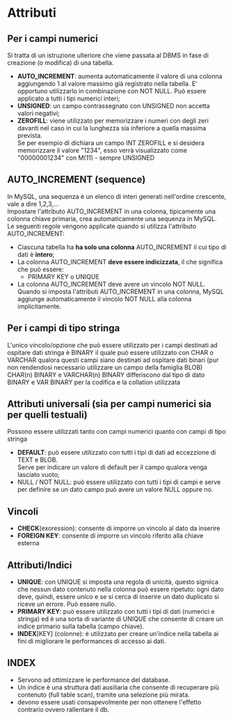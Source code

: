# Attributi
## Per i campi numerici
Si tratta di un istruzione ulteriore che viene passata al DBMS in fase di creazione (o modifica) di una tabella.  
* **AUTO_INCREMENT**: aumenta automaticamente il valore di una colonna aggiungendo 1 al valore massimo già registrato nella tabella. E' opportuno utilizzarlo in combinazione con NOT NULL. Può essere applicato a tutti i tipi numerici interi;
* **UNSIGNED**: un campo contrassegnato con UNSIGNED non accetta valori negativi;
* **ZEROFILL**: viene utilizzato per memorizzare i numeri con degli zeri davanti nel caso in cui la lunghezza sia inferiore a quella massima prevista.  
Se per esempio di dichiara un campo INT ZEROFILL e si desidera memorizzare il valore "1234", esso verrà visualizzato come "00000001234" con M(11) - sempre UNSIGNED
  
## AUTO_INCREMENT (sequence)
In MySQL, una sequenza è un elenco di interi generati nell'ordine crescente, vale a dire 1,2,3,...  
Impostare l'attributo AUTO_INCREMENT in una colonna, tipicamente una colonna chiave primaria, crea automaticamente una sequenza in MySQL.  
Le seguenti regole vengono applicate quando si utilizza l'attributo AUTO_INCREMENT:
* Ciascuna tabella ha **ha solo una colonna** AUTO_INCREMENT il cui tipo di dati è **intero**;
* La colonna AUTO_INCREMENT **deve essere indicizzata**, il che significa che può essere:
    * PRIMARY KEY o UNIQUE
* La colonna AUTO_INCREMENT deve avere un vincolo NOT NULL.  
  Quando si imposta l'attributi AUTO_INCREMENT in una colonna, MySQL aggiunge automaticamente il vincolo NOT NULL alla colonna implicitamente.
  
## Per i campi di tipo stringa
L'unico vincolo/opzione che può essere utilizzato per i campi destinati ad ospitare dati stringa è BINARY il quale può essere utilizzato con CHAR o VARCHAR qualora questi campi siano destinati ad ospitare dati binari (pur non rendendosi necessario utilizzare un campo della famiglia BLOB)  
CHAR(n) BINARY e VARCHAR(n) BINARY differiscono dal tipo di dato BINARY e VAR BINARY per la codifica e la collation utilizzata  
  
## Attributi universali (sia per campi numerici sia per quelli testuali)
Possono essere utilizzati tanto con campi numerici quanto con campi di tipo stringa
* **DEFAULT**: può essere utilizzato con tutti i tipi di dati ad eccezzione di TEXT e BLOB.  
  Serve per indicare un valore di default per il campo qualora venga lasciato vuoto;
* NULL / NOT NULL: può essere utilizzato con tutti i tipi di campi e serve per definire se un dato campo può avere un valore NULL oppure no.
  
## Vincoli
* **CHECK**(exoression): consente di imporre un vincolo al dato da inserire
* **FOREIGN KEY**: consente di imporre un vincolo riferito alla chiave esterna
  
## Attributi/Indici
* **UNIQUE**: con UNIQUE si imposta una regola di unicità, questo signiica che nessun dato contenuto nella colonna può essere ripetuto: ogni dato deve, quindi, essere unico e se si cerca di inserire un dato duplicato si riceve un errore. Può essere nullo.
* **PRIMARY KEY**: può essere utilizzato con tutti i tipi di dati (numerici e stringa) ed è una sorta di variante di UNIQUE che consente di creare un indice primario sulla tabella (campo chiave).
* **INDEX**[KEY] (colonne): è utilizzato per creare un'indice nella tabella ai fini di migliorare le performances di accesso ai dati.
  
## INDEX
* Servono ad ottimizzare le performance del database.
* Un indice è una struttura dati ausiliaria che consente di recuperare più contenuto (full table scan), tramite una selezione più mirata.
* devono essere usati consapevolmente per non ottenere l'effetto contrario ovvero rallentare il db.